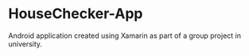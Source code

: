 # HouseChecker-App
Android application created using Xamarin as part of a group project in university.
